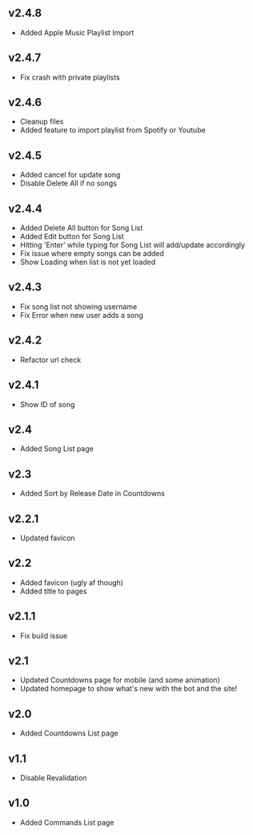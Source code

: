 ## v2.4.8
- Added Apple Music Playlist Import

## v2.4.7
- Fix crash with private playlists

## v2.4.6
- Cleanup files
- Added feature to import playlist from Spotify or Youtube

## v2.4.5
- Added cancel for update song
- Disable Delete All if no songs

## v2.4.4
- Added Delete All button for Song List
- Added Edit button for Song List
- Hitting 'Enter' while typing for Song List will add/update accordingly
- Fix issue where empty songs can be added
- Show Loading when list is not yet loaded

## v2.4.3
- Fix song list not showing username
- Fix Error when new user adds a song

## v2.4.2
- Refactor url check

## v2.4.1
- Show ID of song

## v2.4
- Added Song List page

## v2.3
- Added Sort by Release Date in Countdowns

## v2.2.1 
- Updated favicon

## v2.2
- Added favicon (ugly af though)
- Added title to pages

## v2.1.1
- Fix build issue

## v2.1
- Updated Countdowns page for mobile (and some animation)
- Updated homepage to show what's new with the bot and the site!

## v2.0
- Added Countdowns List page

## v1.1
- Disable Revalidation

## v1.0
- Added Commands List page